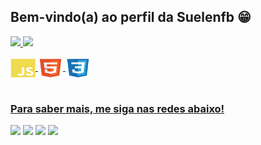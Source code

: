 ## Bem-vindo(a) ao perfil da Suelenfb 😁

<div>
   <a href="https://github.com/Suelenfb">
   <img height="180em" src="https://github-readme-stats.vercel.app/api?username=Suelenfb&show_icons=true&theme=aura&include_all_commits=true&count_private=true"/>
   <img height="180em" src="https://github-readme-stats.vercel.app/api/top-langs/?username=Suelenfb&layout=compact&langs_count=6&theme=aura"/>
</div>
    
<div style="display: inline_block"><br>
  <img align="center" alt="Js" height="30" width="40" src="https://raw.githubusercontent.com/devicons/devicon/master/icons/javascript/javascript-plain.svg">
  <img align="center" alt="HTML" height="30" width="40" src="https://raw.githubusercontent.com/devicons/devicon/master/icons/html5/html5-original.svg">
  <img align="center" alt="CSS" height="30" width="40" src="https://raw.githubusercontent.com/devicons/devicon/master/icons/css3/css3-original.svg">
</div>
 
<br>
 
### Para saber mais, me siga nas redes abaixo!
 
<div> 
  <a href="https://www.instagram.com/su_fbueno/" target="_blank"><img src="https://img.shields.io/badge/-Instagram-%23E4405F?style=for-the-badge&logo=instagram&logoColor=white" target="_blank"></a>
 <a href="https://discord.gg/suelenbueno" target="_blank"><img src="https://img.shields.io/badge/Discord-7289DA?style=for-the-badge&logo=discord&logoColor=white" target="_blank"></a> 
  <a href = "suelen.fbueno@gmail.com"><img src="https://img.shields.io/badge/-Gmail-%23333?style=for-the-badge&logo=gmail&logoColor=white" target="_blank"></a>
  <a href="(https://www.linkedin.com/in/suelen-bueno-716a2bb1/)"><img src="https://img.shields.io/badge/-LinkedIn-%230077B5?style=for-the-badge&logo=linkedin&logoColor=white" target="_blank"></a>
</div>
